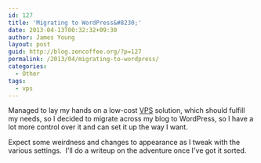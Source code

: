 ```yaml
---
id: 127
title: 'Migrating to WordPress&#8230;'
date: 2013-04-13T00:32:32+09:30
author: James Young
layout: post
guid: http://blog.zencoffee.org/?p=127
permalink: /2013/04/migrating-to-wordpress/
categories:
  - Other
tags:
  - vps
---
```

Managed to lay my hands on a low-cost [VPS](http://en.wikipedia.org/wiki/Virtual_private_server) solution, which should fulfill my needs, so I decided to migrate across my blog to WordPress, so I have a lot more control over it and can set it up the way I want.

Expect some weirdness and changes to appearance as I tweak with the various settings.  I'll do a writeup on the adventure once I've got it sorted.

&nbsp;

&nbsp;